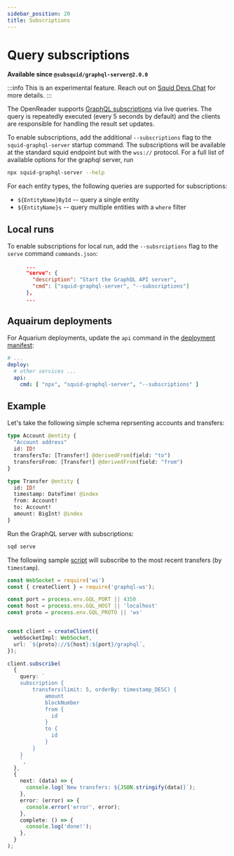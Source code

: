 ```yaml
---
sidebar_position: 20
title: Subscriptions
---
```


# Query subscriptions

**Available since `@subsquid/graphql-server@2.0.0`**

:::info
This is an experimental feature. Reach out on [Squid Devs Chat](https://t.me/HydraDevs) for more details.
:::

The OpenReader supports [GraphQL subscriptions](https://www.apollographql.com/docs/react/data/subscriptions/) via live queries. The query is repeatedly executed (every 5 seconds by default) and the clients are responsible for handling the result set updates. 

To enable subscriptions, add the additional `--subscriptions` flag to the `squid-graphql-server` startup command. The subscriptions will be available at the standard squid endpoint but with the `wss://` protocol. For a full list of available options for the graphql server, run 
```bash
npx squid-graphql-server --help
```

For each entity types, the following queries are supported for subscriptions:
- `${EntityName}ById` -- query a single entity
- `${EntityName}s` -- query multiple entities with a `where` filter

## Local runs

To enable subscriptions for local run, add the `--subsrciptions` flag to the `serve` command `commands.json`:
```json title=commands.json
      ...
      "serve": {
        "description": "Start the GraphQL API server",
        "cmd": ["squid-graphql-server", "--subscriptions"]
      },
      ...
```


## Aquairum deployments

For Aquarium deployments, update the `api` command in the [deployment manifest](/deploy-squid/deploy-manifest/#deploy):

```yaml title="squid.yaml"
# ...
deploy:
  # other services ...
  api:
    cmd: [ "npx", "squid-graphql-server", "--subscriptions" ]
```


## Example

Let's take the following simple schema reprsenting accounts and transfers:

```graphql file=schema.graphql
type Account @entity {
  "Account address"
  id: ID!
  transfersTo: [Transfer!] @derivedFrom(field: "to")
  transfersFrom: [Transfer!] @derivedFrom(field: "from")
}

type Transfer @entity {
  id: ID!
  timestamp: DateTime! @index
  from: Account!
  to: Account!
  amount: BigInt! @index
}
```

Run the GraphQL server with subscriptions:
```bash
sqd serve
```

The following sample [script](https://github.com/subsquid/squid-substrate-template/blob/main/scripts/sub-client.js) will subscribe to the most recent transfers (by `timestamp`).

```typescript
const WebSocket = require('ws')
const { createClient } = require('graphql-ws');

const port = process.env.GQL_PORT || 4350
const host = process.env.GQL_HOST || 'localhost'
const proto = process.env.GQL_PROTO || 'ws'


const client = createClient({
  webSocketImpl: WebSocket,
  url: `${proto}://${host}:${port}/graphql`,
});

client.subscribe(
  {
    query: `
    subscription {
        transfers(limit: 5, orderBy: timestamp_DESC) {
            amount
            blockNumber
            from {
              id
            }
            to {
              id
            }
        }
    }  
    `,
  },
  {
    next: (data) => {
      console.log(`New transfers: ${JSON.stringify(data)}`);
    },
    error: (error) => {
      console.error('error', error);
    },
    complete: () => {
      console.log('done!');
    },
  }
);
```

